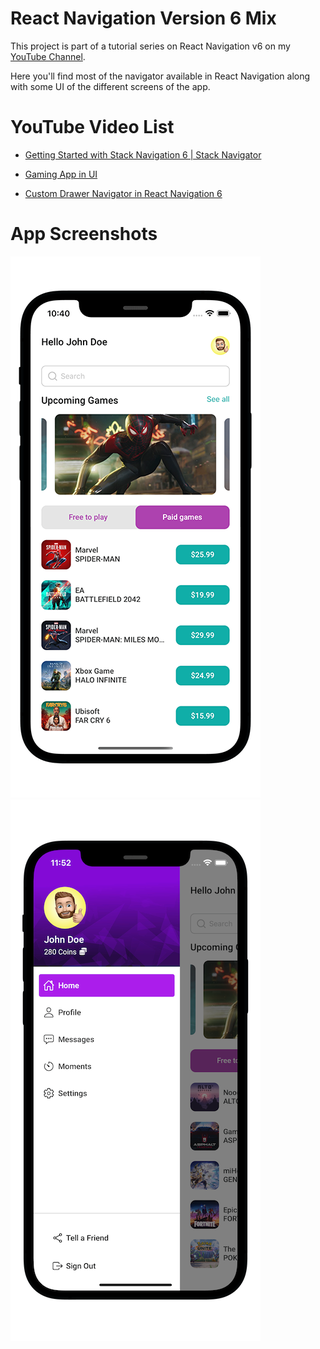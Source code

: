 # React Navigation Version 6 Mix

This project is part of a tutorial series on React Navigation v6 on my [YouTube Channel](https://www.youtube.com/channel/UC43N9Z8Fm0gg1Lgpw0eS9rg).

Here you'll find most of the navigator available in React Navigation along with some UI of the different screens of the app.

# YouTube Video List

- [Getting Started with Stack Navigation 6 | Stack Navigator](https://www.youtube.com/watch?v=FWwKjxSgLl8)

- [Gaming App in UI](https://www.youtube.com/watch?v=I5doVFcG94U)

- [Custom Drawer Navigator in React Navigation 6](https://youtu.be/l8nY4Alk70Q)

# App Screenshots

![Gaming App UI](./screenshots/gaming-app-ui.png)
![Custom Drawer](./screenshots/custom-drawer-iphone.png)